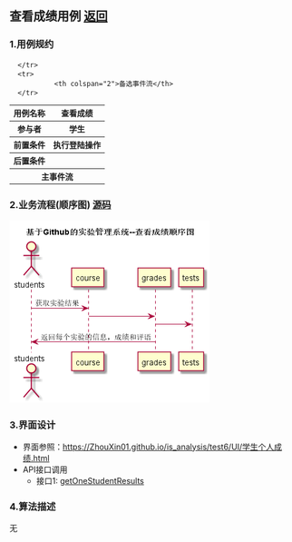 ## 查看成绩用例 [返回](../README.MD)

### 1.用例规约

<table>
      <tr>
			   <th>用例名称</th>
			   <th>查看成绩</th>
      </tr>
      <tr>
			   <th>参与者</th>
			   <th>学生</th>
      </tr>
      <tr>
			   <th>前置条件</th>
			   <th>执行登陆操作</th>
      </tr>
      <tr>
			   <th>后置条件</th>
			   <th></th>
      </tr>
      <tr>
			   <th colspan="2">主事件流</th>
      </tr>
      <tr>

      </tr>
      <tr>
			   <th colspan="2">备选事件流</th>
      </tr>
</table>

### 2.业务流程(顺序图) [源码](../时序图/查看成绩顺序图.puml)

![业务流程](../时序图/查看成绩顺序图.png "学生列表")

### 3.界面设计
* 界面参照：https://ZhouXin01.github.io/is_analysis/test6/UI/学生个人成绩.html
* API接口调用
  * 接口1: [getOneStudentResults](../接口/getOneStudentResults.md)

### 4.算法描述
  无


